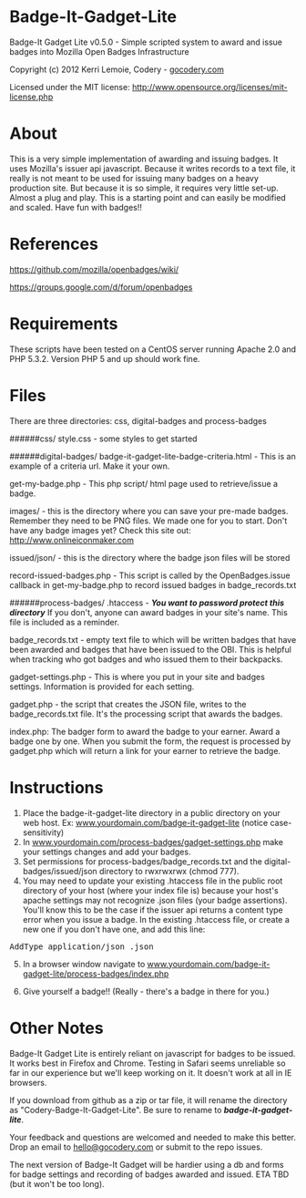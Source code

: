 Badge-It-Gadget-Lite
====================

Badge-It Gadget Lite v0.5.0 - Simple scripted system to award and issue badges into Mozilla Open Badges Infrastructure

Copyright (c) 2012 Kerri Lemoie, Codery - [gocodery.com](http://gocodery.com/)

Licensed under the MIT license: http://www.opensource.org/licenses/mit-license.php

About
=====
This is a very simple implementation of awarding and issuing badges. It uses Mozilla's issuer api javascript. Because it writes records to a text file, it really is not meant to be used for issuing many badges on a heavy production site. But because it is so simple, it requires very little set-up. Almost a plug and play. This is a starting point and can easily be modified and scaled. Have fun with badges!!


References
==========
https://github.com/mozilla/openbadges/wiki/

https://groups.google.com/d/forum/openbadges


Requirements
============
These scripts have been tested on a CentOS server running Apache 2.0 and PHP 5.3.2. Version PHP 5 and up should work fine.


Files
============
There are three directories: css, digital-badges and process-badges

######css/
style.css - some styles to get started


######digital-badges/
badge-it-gadget-lite-badge-criteria.html - This is an example of a criteria url. Make it your own.

get-my-badge.php - This php script/ html page used to retrieve/issue a badge. 

images/ - this is the directory where you can save your pre-made badges. Remember they need to be PNG files. We made one for you to start. Don't have any badge images yet? Check this site out: http://www.onlineiconmaker.com 

issued/json/ - this is the directory where the badge json files will be stored

record-issued-badges.php - This script is called by the OpenBadges.issue callback in get-my-badge.php to record issued badges in badge_records.txt



######process-badges/
.htaccess - ***You want to password protect this directory*** If you don't, anyone can award badges in your site's name. This file is included as a reminder.

badge_records.txt - empty text file to which will be written badges that have been awarded and badges that have been issued to the OBI. This is helpful when tracking who got badges and who issued them to their backpacks.

gadget-settings.php - This is where you put in your site and badges settings. Information is provided for each setting.

gadget.php - the script that creates the JSON file, writes to the badge_records.txt file. It's the processing script that awards the badges.  

index.php: The badger form to award the badge to your earner. Award a badge one by one. When you submit the form, the request is processed by gadget.php which will return a link for your earner to retrieve the badge.


Instructions
============

1. Place the badge-it-gadget-lite directory in a public directory on your web host. Ex: www.yourdomain.com/badge-it-gadget-lite (notice case-sensitivity)
2. In www.yourdomain.com/process-badges/gadget-settings.php make your settings changes and add your badges.
3. Set permissions for process-badges/badge_records.txt and the digital-badges/issued/json directory to rwxrwxrwx (chmod 777).
4. You may need to update your existing .htaccess file in the public root directory of your host (where your index file is) because your host's apache settings may not recognize .json files (your badge assertions). You'll know this to be the case if the issuer api returns a content type error when you issue a badge. In the existing .htaccess file, or create a new one if you don't have one, and add this line:
<pre>AddType application/json .json</pre>
5. In a browser window navigate to www.yourdomain.com/badge-it-gadget-lite/process-badges/index.php

6. Give yourself a badge!! (Really - there's a badge in there for you.)


Other Notes
===========

Badge-It Gadget Lite is entirely reliant on javascript for badges to be issued. It works best in Firefox and Chrome. Testing in Safari seems unreliable so far in our experience but we'll keep working on it. It doesn't work at all in IE browsers.

If you download from github as a zip or tar file, it will rename the directory as "Codery-Badge-It-Gadget-Lite". Be sure to rename to ***badge-it-gadget-lite***.

Your feedback and questions are welcomed and needed to make this better. Drop an email to hello@gocodery.com or submit to the repo issues.

The next version of Badge-It Gadget will be hardier using a db and forms for badge settings and recording of badges awarded and issued. ETA TBD (but it won't be too long).
